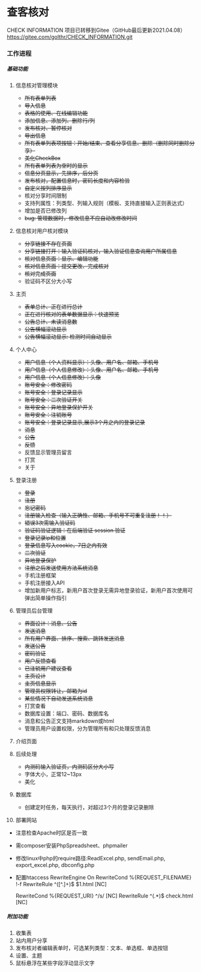 # 查客核对
CHECK INFORMATION
项目已转移到Gitee（GitHub最后更新2021.04.08）
https://gitee.com/golthr/CHECK_INFORMATION.git

### 工作进程
##### 基础功能
1. 信息核对管理模块
   * ~~所有表单列表~~
   * ~~导入信息~~
   * ~~表格的使用、在线编辑功能~~
   * ~~添加信息、添加列、删除行/列~~
   * ~~发布核对、暂停核对~~
   * ~~导出信息~~
   * ~~所有表单列表项按钮：开始/结束、查看分享信息、删除（删除同时删除分享）~~
   * ~~美化CheckBox~~
   * ~~所有表单列表为空时的显示~~
   * ~~信息分页显示，先排序，后分页~~
   * ~~发布核对，配置信息时，密码长度和内容检验~~
   * ~~自定义按列排序显示~~
   * 核对分享时间限制
   * 支持列属性：列类型、列输入规则（模板、支持直接输入正则表达式）
   * 增加是否已修改列
   * ~~bug: 管理数据时，修改信息不应自动改修改时间~~

2. 信息核对用户核对模块
   * ~~分享链接不存在页面~~
   * ~~分享链接打开：输入验证码核对，输入验证信息查询用户所属信息~~
   * ~~核对信息页面：显示、编辑功能~~
   * ~~核对信息页面：提交更改、完成核对~~
   * ~~核对完成页面~~
   * 验证码不区分大小写

3. 主页
   * ~~表单总计、正在进行总计~~
   * ~~正在进行核对的表单数据显示：快速预览~~
   * ~~公告总计、未读消息数~~
   * ~~公告横幅滚动显示~~
   * ~~公告横幅滚动显示: 检测时间自动显示~~

4. 个人中心
   * ~~用户信息（个人资料显示）：头像、用户名、邮箱、手机号~~
   * ~~用户信息（个人信息修改）：头像、用户名、邮箱、手机号~~
   * ~~用户信息（个人信息修改）：头像~~
   * ~~账号安全：修改密码~~
   * ~~账号安全：登录记录显示~~
   * ~~账号安全：二次验证开关~~
   * ~~账号安全：异地登录保护开关~~
   * ~~账号安全：注销账号~~
   * ~~账号安全：登录记录显示,展示3个月之内的登录记录~~
   * ~~消息~~
   * ~~公告~~
   * ~~反馈~~
   * 反馈显示管理员留言
   * 打赏
   * 关于
    
5. 登录注册
   * ~~登录~~
   * ~~注册~~
   * ~~忘记密码~~
   * ~~注册输入检查（输入正确性、邮箱、手机号不可重复注册！！）~~
   * ~~错误3次需输入验证码~~
   * ~~验证码验证逻辑：在后端验证 session 验证~~
   * ~~登录记录ip和位置~~
   * ~~登录信息写入cookie，7日之内有效~~
   * ~~二次验证~~
   * ~~异地登录保护~~
   * ~~注册之后发送使用方法系统消息~~
   * 手机注册框架
   * 手机注册接入API
   * 增加新用户标志，新用户首次登录无需异地登录验证，新用户首次使用可弹出简单操作指引

6. 管理员后台管理
   * ~~界面设计：消息、公告~~
   *  ~~发送消息~~
   * ~~所有用户界面、排序、搜索、跳转发送消息~~
   * ~~发送公告~~
   * ~~密码验证~~
   * ~~用户反馈查看~~
   * ~~已注销用户建议查看~~
   * ~~主页设计~~
   * ~~主页信息显示~~
   * ~~管理员权限转让，邮箱为id~~
   * ~~某些情况下自动发送系统消息~~
   * 打赏查看
   * 数据库设置：端口、密码、数据库名
   * 消息和公告正文支持markdown或html
   * 管理员用户设置权限，分为管理所有和只处理反馈消息
   
7. 介绍页面

8. 后续处理
   * ~~内测码输入验证页，内测码区分大小写~~
   * 字体大小，正常12~13px
   * 美化

9. 数据库
   * 创建定时任务，每天执行，对超过3个月的登录记录删除
   
10. 部署网站
   * 注意检查Apache时区是否一致
   * 需composer安装PhpSpreadsheet、phpmailer
   * 修改linux中php的require路径:ReadExcel.php, sendEmail.php, export_excel.php, dbconfig.php
   * 配置htaccess
     RewriteEngine On
     RewriteCond %{REQUEST_FILENAME} !-f
     RewriteRule ^([^\.]+)$ $1.html [NC]

      RewriteCond %{REQUEST_URI} ^/s/ [NC]
      RewriteRule ^(.*)$ check.html [NC]

##### 附加功能
1. 收集表
2. 站内用户分享
3. 发布核对者编辑表单时，可选某列类型：文本、单选框、单选按钮
4. 设置、主题
5. 鼠标悬浮在某些字段浮动显示文字
